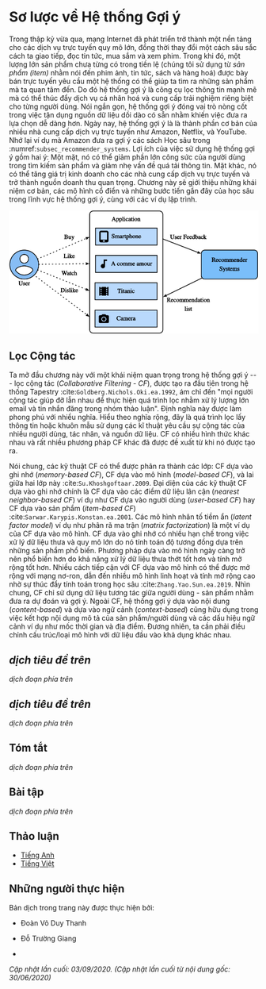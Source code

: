 <!-- ===================== Bắt đầu dịch Phần 1 ==================== -->

<!--
# Overview of Recommender Systems
-->

# Sơ lược về Hệ thống Gợi ý


<!--
In the last decade, the Internet has evolved into a platform for large-scale online services, 
which profoundly changed the way we communicate, read news, buy products, and watch movies.
In the meanwhile, the unprecedented number of items (we use the term *item* to refer to movies, news, books, and products.) 
offered online requires a system that can help us discover items that we preferred. 
Recommender systems are therefore powerful information filtering tools 
that can facilitate personalized services and provide tailored experience to individual users. 
In short, recommender systems play a pivotal role in utilizing the wealth of data available to make choices manageable.
Nowadays, recommender systems are at the core of a number of online services providers such as Amazon, Netflix, and YouTube. 
Recall the example of Deep learning books recommended by Amazon in :numref:`subsec_recommender_systems`. 
The benefits of employing recommender systems are two-folds: 
On the one hand, it can largely reduce users' effort in finding items and alleviate the issue of information overload. 
On the other hand, it can add business value to  online service providers and is an important source of revenue.
This chapter will introduce the fundamental concepts, classic models and recent advances 
with deep learning in the field of recommender systems, together with implemented examples.
-->

Trong thập kỷ vừa qua, mạng Internet đã phát triển trở thành một nền tảng cho các dịch vụ trực tuyến quy mô lớn,
đồng thời thay đổi một cách sâu sắc cách ta giao tiếp, đọc tin tức, mua sắm và xem phim.
Trong khi đó, một lượng lớn sản phẩm chưa từng có trong tiền lệ (chúng tôi sử dụng từ *sản phẩm (item)* nhằm nói đến phim ảnh, tin tức, sách và hàng hoá)
được bày bán trực tuyến yêu cầu một hệ thống có thể giúp ta tìm ra những sản phẩm mà ta quan tâm đến.
Do đó hệ thống gợi ý là công cụ lọc thông tin mạnh mẽ
mà có thể thúc đẩy dịch vụ cá nhân hoá và cung cấp trải nghiệm riêng biệt cho từng người dùng.
Nói ngắn gọn, hệ thống gợi ý đóng vai trò nòng cốt trong việc tận dụng nguồn dữ liệu dồi dào có sẵn nhằm khiến việc đưa ra lựa chọn dễ dàng hơn.
Ngày nay, hệ thống gợi ý là là thành phần cơ bản của nhiều nhà cung cấp dịch vụ trực tuyến như Amazon, Netflix, và YouTube.
Nhớ lại ví dụ mà Amazon đưa ra gợi ý các sách Học sâu trong :numref:`subsec_recommender_systems`.
Lợi ích của việc sử dụng hệ thống gợi ý gồm hai ý:
Một mặt, nó có thể giảm phần lớn công sức của người dùng trong tìm kiếm sản phẩm và giảm nhẹ vấn đề quá tải thông tin.
Mặt khác, nó có thể tăng giá trị kinh doanh cho các nhà cung cấp dịch vụ trực tuyến và trở thành nguồn doanh thu quan trọng.
Chương này sẽ giới thiệu những khái niệm cơ bản, các mô hình cổ điển và những bước tiến gần đây
của học sâu trong lĩnh vực hệ thống gợi ý, cùng với các ví dụ lập trình.

<!--
![Illustration of the Recommendation Process](../img/rec-intro.svg)
-->

![Minh hoạ Quá trình Gợi ý](../img/rec-intro.svg)


<!--
## Collaborative Filtering
-->

## Lọc Cộng tác


<!--
We start the journey with the important concept in recommender systems---collaborative filtering (CF), 
which was first coined by the Tapestry system :cite:`Goldberg.Nichols.Oki.ea.1992`, 
referring to "people collaborate to help one another perform the filtering process 
in order to handle the large amounts of email and messages posted to newsgroups".
This term has been enriched with more senses. In a broad sense, it is the process of
filtering for information or patterns using techniques involving collaboration among multiple users, agents, and data sources. 
CF has many forms and numerous CF methods proposed since its advent.
-->

Ta mở đầu chương này với một khái niệm quan trọng trong hệ thống gợi ý --- lọc cộng tác (*Collaborative Filtering - CF*),
được tạo ra đầu tiên trong hệ thống Tapestry :cite:`Goldberg.Nichols.Oki.ea.1992`,
ám chỉ đến "mọi người cộng tác giúp đỡ lẫn nhau để thực hiện quá trình lọc
nhằm xử lý lượng lớn email và tin nhắn đăng trong nhóm thảo luận".
Định nghĩa này được làm phong phú với nhiều nghĩa. Hiểu theo nghĩa rộng, đây là quá trình
lọc lấy thông tin hoặc khuôn mẫu sử dụng các kĩ thuật yêu cầu sự cộng tác của nhiều người dùng, tác nhân, và nguồn dữ liệu.
CF có nhiều hình thức khác nhau và rất nhiều phương pháp CF khác đã được đề xuất từ khi nó được tạo ra.


<!--
Overall, CF techniques can be categorized into: memory-based CF, model-based CF, and their hybrid :cite:`Su.Khoshgoftaar.2009`.
Representative memory-based CF techniques are nearest neighbor-based CF such as user-based CF and item-based CF :cite:`Sarwar.Karypis.Konstan.ea.2001`.
Latent factor models such as matrix factorization are examples of model-based CF.
Memory-based CF has limitations in dealing with sparse and large-scale data since it computes the similarity values based on common items.
Model-based methods become more popular with its better capability in dealing with sparsity and scalability.
Many model-based CF approaches can be extended with neural networks, 
leading to more flexible and scalable models with the computation acceleration in deep learning :cite:`Zhang.Yao.Sun.ea.2019`.
In general, CF only uses the user-item interaction data to make predictions and recommendations.
Besides CF, content-based and context-based recommender systems are also useful in incorporating 
the content descriptions of items/users and contextual signals such as timestamps and locations.
Obviously, we may need to adjust the model types/structures when different input data is available.
-->

Nói chung, các kỹ thuật CF có thể được phân ra thành các lớp: CF dựa vào ghi nhớ (*memory-based CF*), CF dựa vào mô hình (*model-based CF*), và lai giữa hai lớp này :cite:`Su.Khoshgoftaar.2009`.
Đại diện của các kỹ thuật CF dựa vào ghi nhớ chính là CF dựa vào các điểm dữ liệu lân cận (*nearest neighbor-based CF*) ví dụ như CF dựa vào người dùng (*user-based CF*) hay CF dựa vào sản phẩm (*item-based CF*) :cite:`Sarwar.Karypis.Konstan.ea.2001`.
Các mô hình nhân tố tiềm ẩn (*latent factor model*) ví dụ như phân rã ma trận (*matrix factorization*) là một ví dụ của CF dựa vào mô hình.
CF dựa vào ghi nhớ có nhiều hạn chế trong việc xử lý dữ liệu thưa và quy mô lớn do nó tính toán độ tương đồng dựa trên những sản phẩm phổ biến.
Phương pháp dựa vào mô hình ngày càng trở nên phổ biến hơn do khả năng xử lý dữ liệu thưa thớt tốt hơn và tính mở rộng tốt hơn.
Nhiều cách tiếp cận với CF dựa vào mô hình có thể được mở rộng với mạng nơ-ron,
dẫn đến nhiều mô hình linh hoạt và tính mở rộng cao nhờ sự thúc đẩy tính toán trong học sâu :cite:`Zhang.Yao.Sun.ea.2019`.
Nhìn chung, CF chỉ sử dụng dữ liệu tương tác giữa người dùng - sản phẩm nhằm đưa ra dự đoán và gợi ý.
Ngoài CF, hệ thống gợi ý dựa vào nội dung (*content-based*) và dựa vào ngữ cảnh (*context-based*) cũng hữu dụng trong việc kết hợp
nội dung mô tả của sản phẩm/người dùng và các dấu hiệu ngữ cảnh ví dụ như mốc thời gian và địa điểm.
Đương nhiên, ta cần phải điều chỉnh cấu trúc/loại mô hình với dữ liệu đầu vào khả dụng khác nhau.

<!-- ===================== Kết thúc dịch Phần 1 ===================== -->

<!-- ===================== Bắt đầu dịch Phần 2 ===================== -->

<!--
## Explicit Feedback and Implicit Feedback
-->

## *dịch tiêu đề trên*


<!--
To learn the preference of users, the system shall collect feedback from them.
The feedback can be either explicit or implicit :cite:`Hu.Koren.Volinsky.2008`.
For example, [IMDB](https://www.imdb.com/) collects star ratings ranging from one to ten stars for movies.
YouTube provides the thumbs-up and thumbs-down buttons for users to show their preferences.
It is apparent that gathering explicit feedback requires users to indicate their interests proactively.
Nonetheless, explicit feedback is not always readily available as many users may be reluctant to rate products.
Relatively speaking, implicit feedback is often readily available since it is mainly concerned with modeling implicit behavior such user clicks.
As such, many recommender systems are centered on implicit feedback which indirectly reflects user's opinion through observing user behavior.
There are diverse forms of implicit feedback including purchase history, browsing history, watches and even mouse movements.
For example, a user that purchased many books by the same author probably likes that author.
Note that implicit feedback is inherently noisy. 
We can only *guess* their preferences and true motives.
A user watched a movie does not necessarily indicate a positive view of that movie.
-->

*dịch đoạn phía trên*


<!--
## Recommendation Tasks
-->

## *dịch tiêu đề trên*


<!--
A number of recommendation tasks have been investigated in the past decades.
Based on the domain of applications, there are movies recommendation, news recommendations, point-of-interest recommendation :cite:`Ye.Yin.Lee.ea.2011` and so forth.
It is also possible to differentiate the tasks based on the types of feedback and input data, for example, the rating prediction task aims to predict the explicit ratings.
Top-$n$ recommendation (item ranking) ranks all items for each user personally based on the implicit feedback.
If time-stamp information is also included, we can build sequence-aware recommendation :cite:`Quadrana.Cremonesi.Jannach.2018`.
Another popular task is called click-through rate prediction, which is also based on implicit feedback, but various categorical features can be utilized.
Recommending for new users and recommending new items to existing users are called cold-start recommendation :cite:`Schein.Popescul.Ungar.ea.2002`.
-->

*dịch đoạn phía trên*



## Tóm tắt

<!--
* Recommender systems are important for individual users and industries. Collaborative filtering is a key concept in recommendation.
* There are two types of feedbacks: implicit feedback and explicit feedback.  A number of recommendation tasks have been explored during the last decade.
-->

*dịch đoạn phía trên*


## Bài tập

<!--
1. Can you explain how recommender systems influence your daily life?
2. What interesting recommendation tasks do you think can be investigated?
-->

*dịch đoạn phía trên*

<!-- ===================== Kết thúc dịch Phần 2 ===================== -->

## Thảo luận
* [Tiếng Anh](https://discuss.d2l.ai/t/398)
* [Tiếng Việt](https://forum.machinelearningcoban.com/c/d2l)


## Những người thực hiện
Bản dịch trong trang này được thực hiện bởi:
<!--
Tác giả của mỗi Pull Request điền tên mình và tên những người review mà bạn thấy
hữu ích vào từng phần tương ứng. Mỗi dòng một tên, bắt đầu bằng dấu `*`.

Tên đầy đủ của các reviewer có thể được tìm thấy tại https://github.com/aivivn/d2l-vn/blob/master/docs/contributors_info.md
-->

* Đoàn Võ Duy Thanh
<!-- Phần 1 -->
* Đỗ Trường Giang

<!-- Phần 2 -->
* 

*Cập nhật lần cuối: 03/09/2020. (Cập nhật lần cuối từ nội dung gốc: 30/06/2020)*
